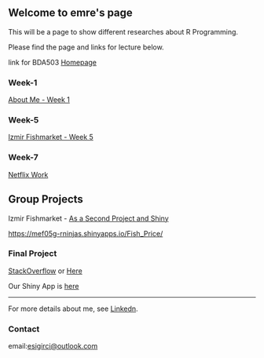 ## Welcome to emre's page

This will be a page to show different researches about R Programming.

Please find the page and links for lecture below.

link for BDA503 [Homepage](https://mef-bda503.github.io/)

### Week-1

[About Me - Week 1](RMarkDown_Week1.html)

### Week-5

[Izmir Fishmarket - Week 5](FishMarket.html)

### Week-7

[Netflix Work](netflix_hmw.html)

## Group Projects
 
Izmir Fishmarket - [As a Second Project and Shiny](https://mef05g-rninjas.shinyapps.io/Fish_Price/)
 
 https://mef05g-rninjas.shinyapps.io/Fish_Price/
 
### Final Project

[StackOverflow](https://pjournal.github.io/mef05g-rninjas/stackover_final.html) or [Here](Salary_Final.html)

Our Shiny App is [here](https://mef05g-rninjas.shinyapps.io/stack_overflow_shinny/)


-------------------------------------------------------


For more details about me, see [Linkedn](https://www.linkedin.com/in/emrecansigirci/).

### Contact

email:esigirci@outlook.com


